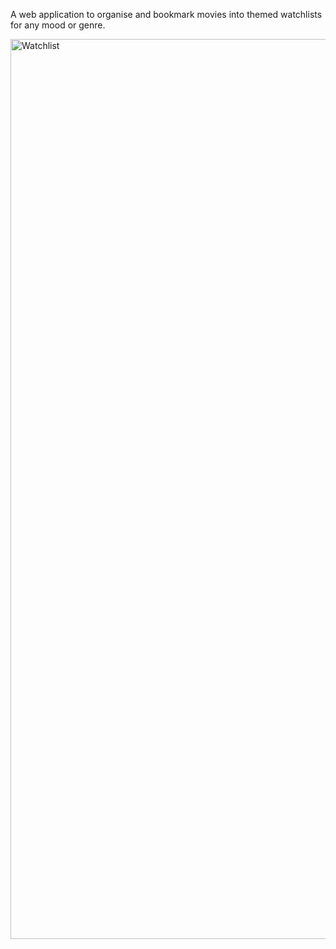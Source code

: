 A web application to organise and bookmark movies into themed watchlists for any mood or genre.

<img width="1440" alt="Watchlist" src="https://user-images.githubusercontent.com/76161172/198823831-bd7c2426-aec3-45f0-bff0-a6d60642c02c.png">
